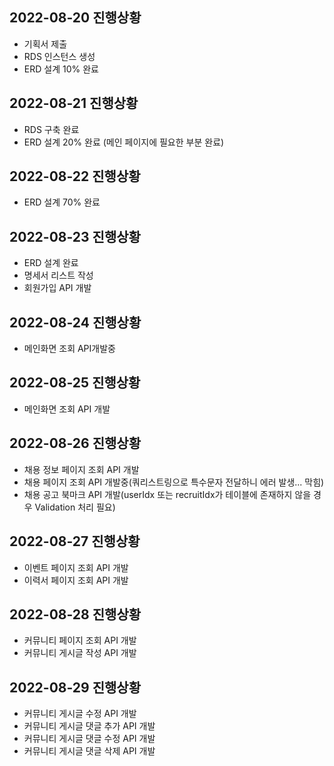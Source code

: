 ## 2022-08-20 진행상황
* 기획서 제출
* RDS 인스턴스 생성
* ERD 설계 10% 완료

## 2022-08-21 진행상황
* RDS 구축 완료
* ERD 설계 20% 완료 (메인 페이지에 필요한 부분 완료)

## 2022-08-22 진행상황
* ERD 설계 70% 완료 

## 2022-08-23 진행상황
* ERD 설계 완료
* 명세서 리스트 작성
* 회원가입 API 개발

## 2022-08-24 진행상황
* 메인화면 조회 API개발중

## 2022-08-25 진행상황
* 메인화면 조회 API 개발

## 2022-08-26 진행상황
* 채용 정보 페이지 조회 API 개발
* 채용 페이지 조회 API 개발중(쿼리스트링으로 특수문자 전달하니 에러 발생... 막힘)
* 채용 공고 북마크 API 개발(userIdx 또는 recruitIdx가 테이블에 존재하지 않을 경우 Validation 처리 필요)

## 2022-08-27 진행상황
* 이벤트 페이지 조회 API 개발
* 이력서 페이지 조회 API 개발

## 2022-08-28 진행상황
* 커뮤니티 페이지 조회 API 개발
* 커뮤니티 게시글 작성 API 개발

## 2022-08-29 진행상황
* 커뮤니티 게시글 수정 API 개발
* 커뮤니티 게시글 댓글 추가 API 개발
* 커뮤니티 게시글 댓글 수정 API 개발
* 커뮤니티 게시글 댓글 삭제 API 개발
